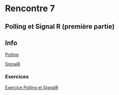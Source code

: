 # Rencontre 7

## Polling et Signal R (première partie)

## Info

[Polling](/info/Polling)

[SignalR](/info/SignalR)

### Exercices

[Exercice Polling et SignalR](/exercice/Polling)

<!--
### Liens

[🔗Cours7.pptx](https://cegepedouardmontpetit.sharepoint.com/:p:/s/CMT420InformatiqueComitesCours-5W5/ESsediTHHHFOpHGbsafE7JAB-Ml-hE0PWG303LN0LaEHWw?e=R7zyiG)

-->

